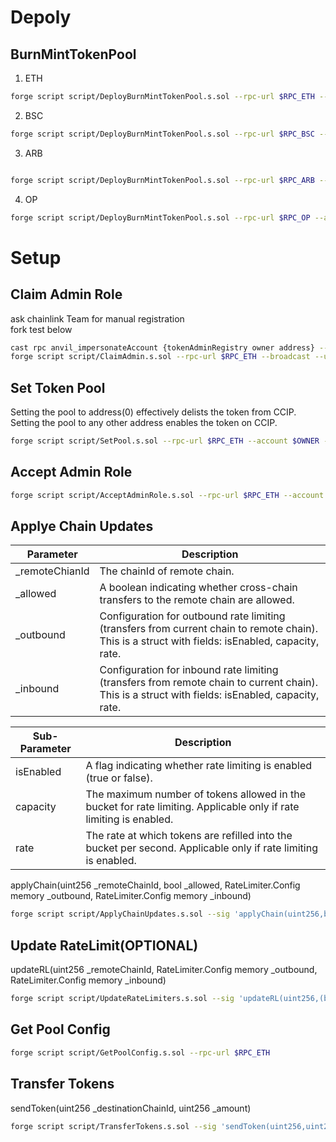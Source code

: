 # Depoly

## BurnMintTokenPool

1. ETH

```bash
forge script script/DeployBurnMintTokenPool.s.sol --rpc-url $RPC_ETH --account $DEPLOYER --broadcast --verify --verifier-url $RPC_ETH_SCAN --etherscan-api-key $KEY_ETH_SCAN --delay 30
```

2. BSC

```bash
forge script script/DeployBurnMintTokenPool.s.sol --rpc-url $RPC_BSC --account $DEPLOYER --broadcast --verify --verifier-url $RPC_BSC_SCAN --etherscan-api-key $KEY_BSC_SCAN --delay 30
```

3. ARB

```bash

forge script script/DeployBurnMintTokenPool.s.sol --rpc-url $RPC_ARB --account $DEPLOYER --broadcast --verify --verifier-url $RPC_ARB_SCAN --etherscan-api-key $KEY_ARB_SCAN --delay 30
```

4. OP

```bash
forge script script/DeployBurnMintTokenPool.s.sol --rpc-url $RPC_OP --account $DEPLOYER --broadcast --verify --verifier-url $RPC_OP_SCAN --etherscan-api-key $KEY_OP_SCAN --delay 30
```

# Setup

## Claim Admin Role

ask chainlink Team for manual registration  
fork test below

```bash
cast rpc anvil_impersonateAccount {tokenAdminRegistry owner address} --rpc-url $RPC_ETH
forge script script/ClaimAdmin.s.sol --rpc-url $RPC_ETH --broadcast --unlocked {tokenAdminRegistry owner address}
```

## Set Token Pool

Setting the pool to address(0) effectively delists the token from CCIP. Setting the pool to any other address enables the token on CCIP.

```bash
forge script script/SetPool.s.sol --rpc-url $RPC_ETH --account $OWNER --broadcast
```

## Accept Admin Role

```bash
forge script script/AcceptAdminRole.s.sol --rpc-url $RPC_ETH --account $OWNER --broadcast
```

## Applye Chain Updates

| Parameter       | Description                                                                                                                                       |
| --------------- | ------------------------------------------------------------------------------------------------------------------------------------------------- |
| \_remoteChianId | The chainId of remote chain.                                                                                                                      |
| \_allowed       | A boolean indicating whether cross-chain transfers to the remote chain are allowed.                                                               |
| \_outbound      | Configuration for outbound rate limiting (transfers from current chain to remote chain). This is a struct with fields: isEnabled, capacity, rate. |
| \_inbound       | Configuration for inbound rate limiting (transfers from remote chain to current chain). This is a struct with fields: isEnabled, capacity, rate.  |

| Sub-Parameter | Description                                                                                                        |
| ------------- | ------------------------------------------------------------------------------------------------------------------ |
| isEnabled     | A flag indicating whether rate limiting is enabled (true or false).                                                |
| capacity      | The maximum number of tokens allowed in the bucket for rate limiting. Applicable only if rate limiting is enabled. |
| rate          | The rate at which tokens are refilled into the bucket per second. Applicable only if rate limiting is enabled.     |

applyChain(uint256 \_remoteChainId, bool \_allowed, RateLimiter.Config memory \_outbound, RateLimiter.Config memory \_inbound)

```bash
forge script script/ApplyChainUpdates.s.sol --sig 'applyChain(uint256,bool,(bool,uint128,uint128),(bool,uint128,uint128))' 123 true "(true,123,123)" "(true,456,456)" --rpc-url $RPC_ETH --account $OWNER --broadcast
```

## Update RateLimit(OPTIONAL)

updateRL(uint256 \_remoteChainId, RateLimiter.Config memory \_outbound, RateLimiter.Config memory \_inbound)

```bash
forge script script/UpdateRateLimiters.s.sol --sig 'updateRL(uint256,(bool,uint128,uint128),(bool,uint128,uint128))' 123 "(true,123,123)" "(true,456,456)" --rpc-url $RPC_ETH --account $OWNER --broadcast
```

## Get Pool Config

```bash
forge script script/GetPoolConfig.s.sol --rpc-url $RPC_ETH
```

## Transfer Tokens

sendToken(uint256 \_destinationChainId, uint256 \_amount)

```bash
forge script script/TransferTokens.s.sol --sig 'sendToken(uint256,uint256)' 56 1 --rpc-url $RPC_ETH --account $OWNER --broadcast
```
